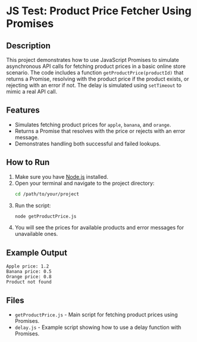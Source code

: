 # JS Test: Product Price Fetcher Using Promises

## Description
This project demonstrates how to use JavaScript Promises to simulate asynchronous API calls for fetching product prices in a basic online store scenario. The code includes a function `getProductPrice(productId)` that returns a Promise, resolving with the product price if the product exists, or rejecting with an error if not. The delay is simulated using `setTimeout` to mimic a real API call.

## Features
- Simulates fetching product prices for `apple`, `banana`, and `orange`.
- Returns a Promise that resolves with the price or rejects with an error message.
- Demonstrates handling both successful and failed lookups.

## How to Run
1. Make sure you have [Node.js](https://nodejs.org/) installed.
2. Open your terminal and navigate to the project directory:
   ```sh
   cd /path/to/your/project
   ```
3. Run the script:
   ```sh
   node getProductPrice.js
   ```
4. You will see the prices for available products and error messages for unavailable ones.

## Example Output
```
Apple price: 1.2
Banana price: 0.5
Orange price: 0.8
Product not found
```

## Files
- `getProductPrice.js` - Main script for fetching product prices using Promises.
- `delay.js` - Example script showing how to use a delay function with Promises.
